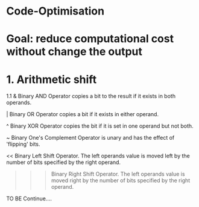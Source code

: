 # Code-Optimisation
Goal: reduce computational cost without change the output
==

# 1. Arithmetic shift
1.1 &	Binary AND Operator copies a bit to the result if it exists in both operands.
  
  |	Binary OR Operator copies a bit if it exists in either operand.
  
  ^	Binary XOR Operator copies the bit if it is set in one operand but not both.
  
  ~	Binary One's Complement Operator is unary and has the effect of 'flipping' bits.
  
  <<	Binary Left Shift Operator. The left operands value is moved left by the number of bits specified by the right operand.
  
>  >>	Binary Right Shift Operator. The left operands value is moved right by the number of bits specified by the right operand.
  
TO BE Continue....
